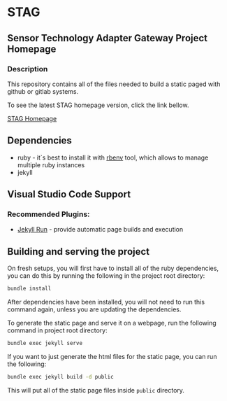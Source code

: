 # STAG
## Sensor Technology Adapter Gateway Project Homepage
### Description 

This repository contains all of the files needed to build a static paged with github or gitlab systems. 

To see the latest STAG homepage version, click the link bellow.

[STAG Homepage](https://hahn-schickard.dev-hs.de/software-sollutions/application-engineering/internal/opc_ua_dev_group/gateway-project/homepage/)

## Dependencies

 * ruby - it`s best to install it with [rbenv](https://github.com/rbenv/rbenv#readme) tool, which allows to manage multiple ruby instances
 * jekyll

## Visual Studio Code Support

### Recommended Plugins:
 
 * [Jekyll Run](https://marketplace.visualstudio.com/items?itemName=Dedsec727.jekyll-run) - provide automatic page builds and execution

## Building and serving the project

On fresh setups, you will first have to install all of the ruby dependencies, you can do this by running the following in the project root directory: 

```bash
bundle install
```

After dependencies have been installed, you will not need to run this command again, unless you are updating the dependencies. 

To generate the static page and serve it on a webpage, run the following command in project root directory: 

```bash
bundle exec jekyll serve
```

If you want to just generate the html files for the static page, you can run the following: 

```bash
bundle exec jekyll build -d public
```

This will put all of the static page files inside `public` directory.